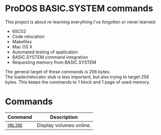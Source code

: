 # ProDOS BASIC.SYSTEM commands

This project is about re-learning everything I've forgotten or never learned:
* 65C02
* Code relocation
* Makefiles 
* Mac OS X
* Automated testing of application
* BASIC.SYSTEM command integration
* Requesting memory from BASIC.SYSTEM

The general target of these commands is 256 bytes.  
The loader/relocator stub is less important, but also trying to target 256 bytes.
This keeps the commands to 1 block and 1 page of used memory.

# Commands

| Command | Description |
| --- | --- |
| [`ONLINE`](./online/) | Display volumes online. |

